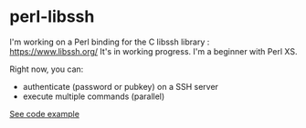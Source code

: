 # perl-libssh

I'm working on a Perl binding for the C libssh library : https://www.libssh.org/
It's in working progress. I'm a beginner with Perl XS.

Right now, you can:
* authenticate (password or pubkey) on a SSH server
* execute multiple commands (parallel)

[See code example](./examples/connection.pl)